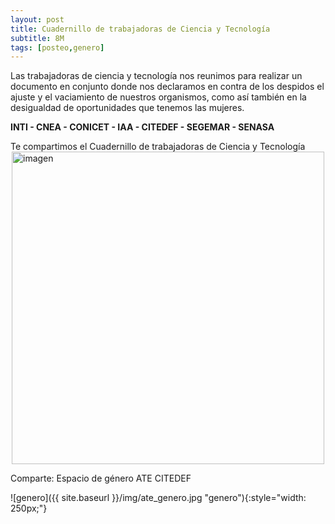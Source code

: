 ```yaml
---
layout: post
title: Cuadernillo de trabajadoras de Ciencia y Tecnología
subtitle: 8M
tags: [posteo,genero]
---
```


Las trabajadoras de ciencia y tecnología nos reunimos para realizar un documento en conjunto donde nos declaramos en contra de
los despidos el ajuste y el vaciamiento de nuestros organismos,
como así también en la desigualdad de oportunidades que tenemos las mujeres.

**INTI - CNEA - CONICET - IAA - CITEDEF - SEGEMAR - SENASA**

<div class="alert alert-info" role="alert">
Te compartimos el Cuadernillo de trabajadoras de Ciencia y Tecnología
</div>

<object data="{{ site.baseurl }}/docs/20180531_Cuadernillo_trabajadoras_de_Ciencia_y_Tecnología.pdf" type="application/pdf" style="width: 100%; height: 80vh;" >
  <a href="{{ site.baseurl }}/docs/20180531_Cuadernillo_trabajadoras_de_Ciencia_y_Tecnología.pdf">
    <img src="{{ site.baseurl }}/img/20180531_Cuadernillo_trabajadoras_de_Ciencia_y_Tecnología.png" alt="imagen" title="Cuadernillo_trabajadoras_de_Ciencia_y_Tecnología" style="display: block; margin-left: auto; margin-right: auto; width: 500px;">
  </a>
</object>



Comparte: Espacio de género ATE CITEDEF

![genero]({{ site.baseurl }}/img/ate_genero.jpg "genero"){:style="width: 250px;"}
